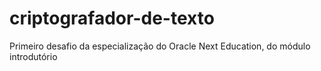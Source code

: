 # criptografador-de-texto
Primeiro desafio da especialização do Oracle Next Education, do módulo introdutório
